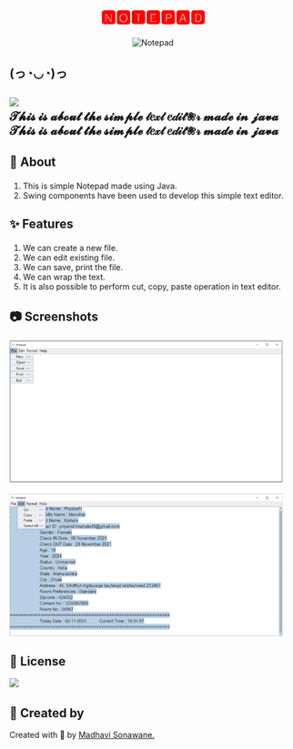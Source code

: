 <html>
  <body>
    <div align="center">
      <h1 style="color:red;">🅽🅾🆃🅴🅿🅰🅳</h1>
      <img src="https://github.com/CODING-Enthusiast9857/Notepad-Clone/blob/main/Notepad.jpg" alt="Notepad" height=150>
    </div>
    <!--p></p-->
    <h2>(っ◔◡◔)っ <br><br>
    <img src="https://cdn.rawgit.com/sindresorhus/awesome/d7305f38d29fed78fa85652e3a63e154dd8e8829/media/badge.svg"><br>
    𝓣𝓱𝓲𝓼 𝓲𝓼 𝓪𝓫𝓸𝓾𝓽 𝓽𝓱𝓮 𝓼𝓲𝓶𝓹𝓵𝓮 𝓉𝑒𝓍𝓉 𝑒𝒹𝒾𝓉❀𝓇 𝓶𝓪𝓭𝓮 𝓲𝓷 𝓳𝓪𝓿𝓪 <br>
    𝓣𝓱𝓲𝓼 𝓲𝓼 𝓪𝓫𝓸𝓾𝓽 𝓽𝓱𝓮 𝓼𝓲𝓶𝓹𝓵𝓮 𝓉𝑒𝓍𝓉 𝑒𝒹𝒾𝓉❀𝓇 𝓶𝓪𝓭𝓮 𝓲𝓷 𝓳𝓪𝓿𝓪</h2>
    <p>
    <h2><p> &#128204; About </h2></p>
    <ol>
      <li> This is simple Notepad made using Java. </li>
      <li> Swing components have been used to develop this simple text editor. </li>
    </ol>
    </p>
    <h2><p> &#10024; Features </h2></p>
    <ol>
      <li> We can create a new file. </li>
      <li> We can edit existing file.</li>
      <li> We can save, print the file. </li>
      <li> We can wrap the text. </li>
      <li> It is also possible to perform cut, copy, paste operation in text editor. </li>
    </ol>
    <h2><p> &#128247; Screenshots </h2></p>
    <div class="row">
      <img src="https://github.com/CODING-Enthusiast9857/Notepad/blob/main/Notepad.png" alt="Notepad" height=250 width=480>
      &nbsp;&nbsp;&nbsp;&nbsp;&nbsp;&nbsp;&nbsp;&nbsp;
      <img src="https://github.com/CODING-Enthusiast9857/Notepad/blob/main/Notepad1.png" alt="Notepad" height=250 width=480>
    </div>
    <h2>📝 License </h2>
    <img src="https://img.shields.io/github/license/payloadbox/xss-payload-list">
    <h2>&#128105; Created by </h2>
    <p>Created with &#129293; by 
      <a href="https://github.com/CODING-Enthusiast9857" target="_blank">Madhavi Sonawane.</a>
    </p>
  </body>
</html>
